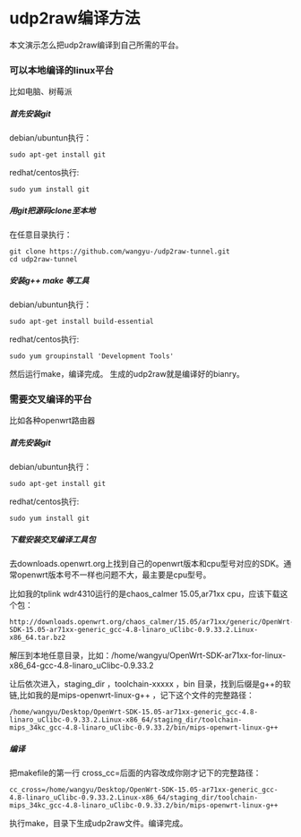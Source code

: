 # udp2raw编译方法
本文演示怎么把udp2raw编译到自己所需的平台。

### 可以本地编译的linux平台
比如电脑、树莓派

##### 首先安装git
debian/ubuntun执行：
```
sudo apt-get install git
```
redhat/centos执行:
```
sudo yum install git
```
##### 用git把源码clone至本地

在任意目录执行：

```
git clone https://github.com/wangyu-/udp2raw-tunnel.git
cd udp2raw-tunnel
```

##### 安装g++ make 等工具
debian/ubuntun执行：
```
sudo apt-get install build-essential
```

redhat/centos执行:
```
sudo yum groupinstall 'Development Tools'
```

然后运行make，编译完成。 生成的udp2raw就是编译好的bianry。

### 需要交叉编译的平台
比如各种openwrt路由器

##### 首先安装git
debian/ubuntun执行：
```
sudo apt-get install git
```
redhat/centos执行:
```
sudo yum install git
```

##### 下载安装交叉编译工具包
去downloads.openwrt.org上找到自己的openwrt版本和cpu型号对应的SDK。通常openwrt版本号不一样也问题不大，最主要是cpu型号。

比如我的tplink wdr4310运行的是chaos_calmer 15.05,ar71xx cpu，应该下载这个包：

```
http://downloads.openwrt.org/chaos_calmer/15.05/ar71xx/generic/OpenWrt-SDK-15.05-ar71xx-generic_gcc-4.8-linaro_uClibc-0.9.33.2.Linux-x86_64.tar.bz2
```
解压到本地任意目录，比如：/home/wangyu/OpenWrt-SDK-ar71xx-for-linux-x86_64-gcc-4.8-linaro_uClibc-0.9.33.2

让后依次进入，staging_dir ，toolchain-xxxxx ，bin 目录，找到后缀是g++的软链,比如我的是mips-openwrt-linux-g++ ，记下这个文件的完整路径：

```
/home/wangyu/Desktop/OpenWrt-SDK-15.05-ar71xx-generic_gcc-4.8-linaro_uClibc-0.9.33.2.Linux-x86_64/staging_dir/toolchain-mips_34kc_gcc-4.8-linaro_uClibc-0.9.33.2/bin/mips-openwrt-linux-g++
```
##### 编译
把makefile的第一行 cross_cc=后面的内容改成你刚才记下的完整路径：
```
cc_cross=/home/wangyu/Desktop/OpenWrt-SDK-15.05-ar71xx-generic_gcc-4.8-linaro_uClibc-0.9.33.2.Linux-x86_64/staging_dir/toolchain-mips_34kc_gcc-4.8-linaro_uClibc-0.9.33.2/bin/mips-openwrt-linux-g++
```

执行make，目录下生成udp2raw文件。编译完成。
